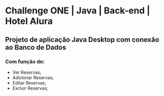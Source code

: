 # Challenge ONE | Java | Back-end | Hotel Alura

## Projeto de aplicação Java Desktop com conexão ao Banco de Dados

### Com função de:

* Ver Reservas;
* Adicionar Reservas;
* Editar Reservas;
* Excluir Reservas;
